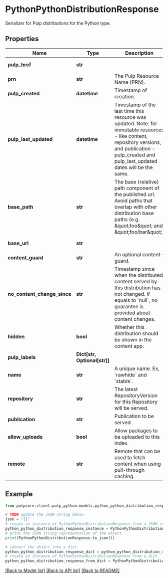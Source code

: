 # PythonPythonDistributionResponse

Serializer for Pulp distributions for the Python type.

## Properties

Name | Type | Description | Notes
------------ | ------------- | ------------- | -------------
**pulp_href** | **str** |  | [optional] [readonly] 
**prn** | **str** | The Pulp Resource Name (PRN). | [optional] [readonly] 
**pulp_created** | **datetime** | Timestamp of creation. | [optional] [readonly] 
**pulp_last_updated** | **datetime** | Timestamp of the last time this resource was updated. Note: for immutable resources - like content, repository versions, and publication - pulp_created and pulp_last_updated dates will be the same. | [optional] [readonly] 
**base_path** | **str** | The base (relative) path component of the published url. Avoid paths that                     overlap with other distribution base paths (e.g. \&quot;foo\&quot; and \&quot;foo/bar\&quot;) | 
**base_url** | **str** |  | [optional] [readonly] 
**content_guard** | **str** | An optional content-guard. | [optional] 
**no_content_change_since** | **str** | Timestamp since when the distributed content served by this distribution has not changed. If equals to &#x60;null&#x60;, no guarantee is provided about content changes. | [optional] [readonly] 
**hidden** | **bool** | Whether this distribution should be shown in the content app. | [optional] [default to False]
**pulp_labels** | **Dict[str, Optional[str]]** |  | [optional] 
**name** | **str** | A unique name. Ex, &#x60;rawhide&#x60; and &#x60;stable&#x60;. | 
**repository** | **str** | The latest RepositoryVersion for this Repository will be served. | [optional] 
**publication** | **str** | Publication to be served | [optional] 
**allow_uploads** | **bool** | Allow packages to be uploaded to this index. | [optional] [default to True]
**remote** | **str** | Remote that can be used to fetch content when using pull-through caching. | [optional] 

## Example

```python
from pulpcore.client.pulp_python.models.python_python_distribution_response import PythonPythonDistributionResponse

# TODO update the JSON string below
json = "{}"
# create an instance of PythonPythonDistributionResponse from a JSON string
python_python_distribution_response_instance = PythonPythonDistributionResponse.from_json(json)
# print the JSON string representation of the object
print(PythonPythonDistributionResponse.to_json())

# convert the object into a dict
python_python_distribution_response_dict = python_python_distribution_response_instance.to_dict()
# create an instance of PythonPythonDistributionResponse from a dict
python_python_distribution_response_from_dict = PythonPythonDistributionResponse.from_dict(python_python_distribution_response_dict)
```
[[Back to Model list]](../README.md#documentation-for-models) [[Back to API list]](../README.md#documentation-for-api-endpoints) [[Back to README]](../README.md)


